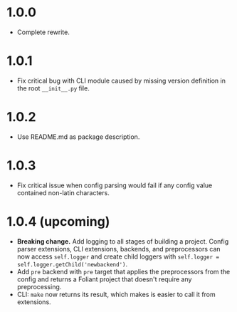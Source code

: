 # 1.0.0

-   Complete rewrite.

# 1.0.1

-   Fix critical bug with CLI module caused by missing version definition in the root `__init__.py` file.

# 1.0.2

-   Use README.md as package description.


# 1.0.3

-   Fix critical issue when config parsing would fail if any config value contained non-latin characters.


# 1.0.4 (upcoming)

-   **Breaking change.** Add logging to all stages of building a project. Config parser extensions, CLI extensions, backends, and preprocessors can now access `self.logger` and create child loggers with `self.logger = self.logger.getChild('newbackend')`.
-   Add `pre` backend with `pre` target that applies the preprocessors from the config and returns a Foliant project that doesn't require any preprocessing.
-   CLI: `make` now returns its result, which makes is easier to call it from extensions.
